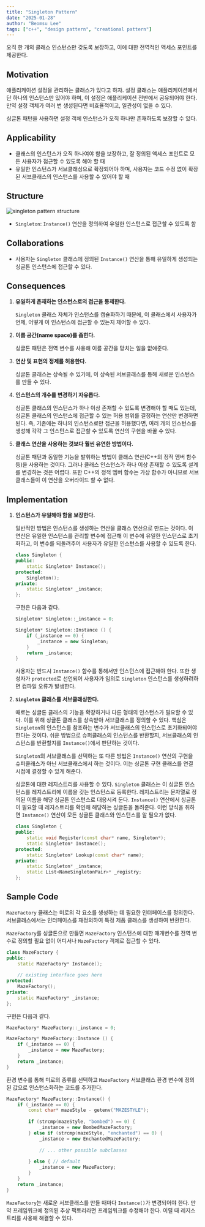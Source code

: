 ```yaml
---
title: "Singleton Pattern"
date: "2025-01-28"
author: "Beomsu Lee"
tags: ["c++", "design pattern", "creational pattern"]
---
```


오직 한 개의 클래스 인스턴스만 갖도록 보장하고, 이에 대한 전역적인 액세스 포인트를 제공한다.

## Motivation

애플리케이션 설정을 관리하는 클래스가 있다고 하자. 설정 클래스는 애플리케이션에서 단 하나의 인스턴스만 있어야 하며, 이 설정은 애플리케이션 전반에서 공유되어야 한다. 만약 설정 객체가 여러 번 생성된다면 비효율적이고, 일관성이 없을 수 있다.

싱글톤 패턴을 사용하면 설정 객체 인스턴스가 오직 하나만 존재하도록 보장할 수 있다.

## Applicability

- 클래스의 인스턴스가 오직 하나여야 함을 보장하고, 잘 정의된 액세스 포인트로 모든 사용자가 접근할 수 있도록 해야 할 때
- 유일한 인스턴스가 서브클래싱으로 확장되어야 하며, 사용자는 코드 수정 없이 확장된 서브클래스의 인스턴스를 사용할 수 있어야 할 때

## Structure

![singleton pattern structure](images/patterns/singleton_pattern_structure.png)

- `Singleton`: `Instance()` 연산을 정의하여 유일한 인스턴스로 접근할 수 있도록 함

## Collaborations

- 사용자는 `Singleton` 클래스에 정의된 `Instance()` 연산을 통해 유일하게 생성되는 싱글톤 인스턴스에 접근할 수 있다.

## Consequences

1. **유일하게 존재하는 인스턴스로의 접근을 통제한다.**

    `Singleton` 클래스 자체가 인스턴스를 캡슐화하기 때문에, 이 클래스에서 사용자가 언제, 어떻게 이 인스턴스에 접근할 수 있는지 제어할 수 있다.
2. **이름 공간(name space)를 좁힌다.** 

    싱글톤 패턴은 전역 변수를 사용해 이름 공간을 망치는 일을 없애준다.
3. **연산 및 표현의 정제를 허용한다.**

    싱글톤 클래스는 상속될 수 있기에, 이 상속된 서브클래스를 통해 새로운 인스턴스를 만들 수 있다. 
4. **인스턴스의 개수를 변경하기 자유롭다.**

    싱글톤 클래스의 인스턴스가 하나 이상 존재할 수 있도록 변경해야 할 때도 있는데, 싱글톤 클래스의 인스턴스에 접근할 수 있는 허용 범위를 결정하는 연산만 변경하면 된다. 즉, 기존에는 하나의 인스턴스로만 접근을 허용했다면, 여러 개의 인스턴스를 생성해 각각 그 인스턴스로 접근할 수 있도록 연산의 구현을 바꿀 수 있다.
5. **클래스 연산을 사용하는 것보다 훨씬 유연한 방법이다.** 

    싱글톤 패턴과 동일한 기능을 발휘하는 방법이 클래스 연산(C++의 정적 멤버 함수 등)을 사용하는 것이다. 그러나 클래스 인스턴스가 하나 이상 존재할 수 있도록 설계를 변경하는 것은 어렵다. 또한 C++의 정적 멤버 함수는 가상 함수가 아니므로 서브클래스들이 이 연산을 오버라이드 할 수 없다.

## Implementation

1. **인스턴스가 유일해야 함을 보장한다.**

    일반적인 방법은 인스턴스를 생성하는 연산을 클래스 연산으로 만드는 것이다. 이 연산은 유일한 인스턴스를 관리할 변수에 접근해 이 변수에 유일한 인스턴스로 초기화하고, 이 변수를 되돌려주어 사용자가 유일한 인스턴스를 사용할 수 있도록 한다.

    ```cpp
    class Singleton {
    public:
        static Singleton* Instance();
    protected:
        Singleton();
    private:
        static Singleton* _instance;
    };
    ```

    구현은 다음과 같다.

    ```cpp
    Singleton* Singleton::_instance = 0;

    Singleton* Singleton::Instance () {
        if (_instance == 0) {
            _instance = new Singleton;
        }
        return _instance;
    }
    ```

    사용자는 반드시 `Instance()` 함수를 통해서만 인스턴스에 접근해야 한다. 또한 생성자가 `protected`로 선언되어 사용자가 임의로 `Singleton` 인스턴스를 생성하려하면 컴파일 오류가 발생한다.

2. **`Singleton` 클래스를 서브클래싱한다.**

    때로는 싱글톤 클래스의 기능을 확장하거나 다른 형태의 인스턴스가 필요할 수 있다. 이를 위해 싱글톤 클래스를 상속받아 서브클래스를 정의할 수 있다. 핵심은 `Singleton`의 인스턴스를 참조하는 변수가 서브클래스의 인스턴스로 초기화되어야 한다는 것이다. 쉬운 방법으로 슈퍼클래스의 인스턴스를 반환할지, 서브클래스의 인스턴스를 반환할지를 `Instance()`에서 판단하는 것이다.

    `Singleton`의 서브클래스를 선택하는 또 다른 방법은 `Instance()` 연산의 구현을 슈퍼클래스가 아닌 서브클래스에서 하는 것이다. 이는 싱글톤 구현 클래스를 연결 시점에 결정할 수 있게 해준다.

    싱글톤에 대한 레지스트리를 사용할 수 있다. `Singleton` 클래스는 이 싱글톤 인스턴스를 레지스트리에 이름을 갖는 인스턴스로 등록한다. 레지스트리는 문자열로 정의된 이름을 해당 싱글톤 인스턴스로 대응시켜 둔다. `Instance()` 연산에서 싱글톤이 필요할 때 레지스트리를 확인해 해당하는 싱글톤을 돌려준다. 이런 방식을 취하면 `Instance()` 연산이 모든 싱글톤 클래스와 인스턴스를 알 필요가 없다.

    ```cpp
    class Singleton {
    public:
        static void Register(const char* name, Singleton*);
        static Singleton* Instance();
    protected:
        static Singleton* Lookup(const char* name);
    private:
        static Singleton* _instance;
        static List<NameSingletonPair>* _registry;
    };
    ```

## Sample Code

`MazeFactory` 클래스는 미로의 각 요소를 생성하는 데 필요한 인터페이스를 정의한다. 서브클래스에서는 인터페이스를 재정의하여 특정 제품 클래스를 생성하여 반환한다.

`MazeFactory`를 싱글톤으로 만들면 `MazeFactory` 인스턴스에 대한 매개변수를 전역 변수로 정의할 필요 없이 어디서나 `MazeFactory` 객체로 접근할 수 있다.

```cpp
class MazeFactory {
public:
    static MazeFactory* Instance();
    
    // existing interface goes here
protected:
    MazeFactory();
private:
    static MazeFactory* _instance;
};
```

구현은 다음과 같다.

```cpp
MazeFactory* MazeFactory::_instance = 0;

MazeFactory* MazeFactory::Instance () {
    if (_instance == 0) {
        _instance = new MazeFactory;
    }
    return _instance;
}
```

환경 변수를 통해 미로의 종류를 선택하고 `MazeFactory` 서브클래스 환경 변수에 정의된 값으로 인스턴스화하는 코드를 추가한다. 

```cpp
MazeFactory* MazeFactory::Instance() {
    if (_instance == 0) {
        const char* mazeStyle - getenv("MAZESTYLE");
        
        if (strcmp(mazeStyle, "bombed") == 0) {
            _instance = new BombedMazeFactory;
        } else if (strcmp(mazeStyle, "enchanted") == 0) {
            _instance = new EnchantedMazeFactory;
            
            // ... other possible subclasses
            
        } else { // default
            _instance = new MazeFactory;
        }
    }
    return _instance;
}
```

`MazeFactory`는 새로운 서브클래스를 만들 때마다 `Instance()`가 변경되어야 한다. 만약 프레임워크에 정의된 추상 팩토리라면 프레임워크를 수정해야 한다. 이럴 때 레지스트리를 사용해 해결할 수 있다.